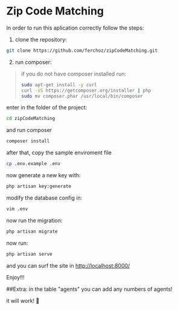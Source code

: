 # Zip Code Matching

In order to run this aplication correctly follow the steps:

1) clone the repository:
```sh
git clone https://github.com/ferchoz/zipCodeMatching.git
```

2) run composer:
> if you do not have composer installed run:
> ```sh
> sudo apt-get install -y curl
> curl -sS https://getcomposer.org/installer | php
> sudo mv composer.phar /usr/local/bin/composer
> ```

enter in the folder of the project:
```sh
cd zipCodeMatching
```
and run composer
```sh
composer install
```
after that, copy the sample enviroment file
```sh
cp .env.example .env
```
now generate a new key with:
```sh
php artisan key:generate
```
modify the database config in:
```sh
vim .env
```

now run the migration:
```sh
php artisan migrate
```

now run:
```sh
php artisan serve
```

and you can surf the site in [http://localhost:8000/](http://localhost:8000/)

Enjoy!!!

##Extra:
in the table "agents" you can add any numbers of agents!

it will work! :rocket:
 
